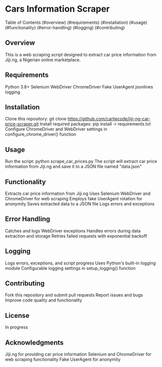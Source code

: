 Cars Information Scraper
==========================
Table of Contents
(#overview)
(#requirements)
(#installation)
(#usage)
(#functionality)
(#error-handling)
(#logging)
(#contributing)

Overview
-----------
This is a web scraping script designed to extract car price information from Jiji.ng, a Nigerian online marketplace.

Requirements
------------
Python 3.8+
Selenium WebDriver
ChromeDriver
Fake UserAgent
jsonlines
logging

Installation
------------
Clone this repository: git clone https://github.com/carliecode/jiji-ng-car-price-scraper.git
Install required packages: pip install -r requirements.txt
Configure ChromeDriver and WebDriver settings in configure_chrome_driver() function

Usage
-----
Run the script: python scrape_car_prices.py
The script will extract car price information from Jiji.ng and save it to a JSON file named "data.json"

Functionality
------------
Extracts car price information from Jiji.ng
Uses Selenium WebDriver and ChromeDriver for web scraping
Employs fake UserAgent rotation for anonymity
Saves extracted data to a JSON file
Logs errors and exceptions

Error Handling
-------------
Catches and logs WebDriver exceptions
Handles errors during data extraction and storage
Retries failed requests with exponential backoff

Logging
-------
Logs errors, exceptions, and script progress
Uses Python's built-in logging module
Configurable logging settings in setup_logging() function

Contributing
------------
Fork this repository and submit pull requests
Report issues and bugs
Improve code quality and functionality

License
-------
In progress

Acknowledgments
---------------
Jiji.ng for providing car price information
Selenium and ChromeDriver for web scraping functionality
Fake UserAgent for anonymity
